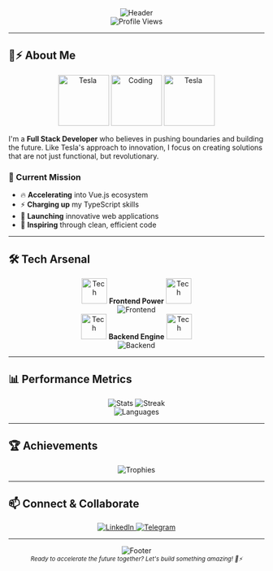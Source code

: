 <div align="center">
  <img src="https://capsule-render.vercel.app/api?type=waving&color=gradient&customColorList=0,2,2,9,9&height=200&section=header&text=Valery%20N&fontSize=60&fontAlignY=35&desc=Full%20Stack%20Developer%20%7C%20Innovation%20Driver%20%7C%20Future%20Builder&descAlignY=55&descAlign=50" alt="Header" />
</div>

<div align="center">
  <img src="https://komarev.com/ghpvc/?username=cstrp&style=flat-square&color=00ff00" alt="Profile Views" />
</div>

---

## 🚗⚡ About Me

<div align="center">
  <img src="https://media.giphy.com/media/3o7btTODQcZhN6eLQs/giphy.gif" width="100" alt="Tesla" />
  <img src="https://media.giphy.com/media/26tn33aiTi1jkl6H6/giphy.gif" width="100" alt="Coding" />
  <img src="https://media.giphy.com/media/3o7btTODQcZhN6eLQs/giphy.gif" width="100" alt="Tesla" />
</div>

I'm a **Full Stack Developer** who believes in pushing boundaries and building the future. Like Tesla's approach to innovation, I focus on creating solutions that are not just functional, but revolutionary.

### 🎯 Current Mission

- 🔥 **Accelerating** into Vue.js ecosystem
- ⚡ **Charging up** my TypeScript skills
- 🚀 **Launching** innovative web applications
- 🌟 **Inspiring** through clean, efficient code

---

## 🛠️ Tech Arsenal

<div align="center">
  <img src="https://media.giphy.com/media/26tn33aiTi1jkl6H6/giphy.gif" width="50" alt="Tech" />
  <strong>Frontend Power</strong>
  <img src="https://media.giphy.com/media/26tn33aiTi1jkl6H6/giphy.gif" width="50" alt="Tech" />
</div>

<div align="center">
  <img src="https://skillicons.dev/icons?i=react,angular,vue,ts,js,html,css,tailwind" alt="Frontend" />
</div>

<div align="center">
  <img src="https://media.giphy.com/media/26tn33aiTi1jkl6H6/giphy.gif" width="50" alt="Tech" />
  <strong>Backend Engine</strong>
  <img src="https://media.giphy.com/media/26tn33aiTi1jkl6H6/giphy.gif" width="50" alt="Tech" />
</div>

<div align="center">
  <img src="https://skillicons.dev/icons?i=nodejs,express,nestjs,postgresql,mongodb,docker" alt="Backend" />
</div>

---

## 📊 Performance Metrics

<div align="center">
  <img src="https://github-readme-stats.vercel.app/api?username=cstrp&show_icons=true&theme=radical&hide_border=true&bg_color=0D1117&title_color=00ff00&text_color=ffffff&icon_color=00ff00" alt="Stats" />
  <img src="https://github-readme-streak-stats.herokuapp.com/?user=cstrp&theme=radical&hide_border=true&background=0D1117&stroke=00ff00" alt="Streak" />
</div>

<div align="center">
  <img src="https://github-readme-stats.vercel.app/api/top-langs/?username=cstrp&layout=compact&theme=radical&hide_border=true&bg_color=0D1117&title_color=00ff00&text_color=ffffff" alt="Languages" />
</div>

---

## 🏆 Achievements

<div align="center">
  <img src="https://github-profile-trophy.vercel.app/?username=cstrp&theme=radical&no-frame=true&no-bg=false&margin-w=4" alt="Trophies" />
</div>

---

## 📫 Connect & Collaborate

<div align="center">
  <a href="https://www.linkedin.com/in/valery-n-245876235/" target="_blank">
    <img src="https://img.shields.io/badge/LinkedIn-0077B5?style=for-the-badge&logo=linkedin&logoColor=white" alt="LinkedIn" />
  </a>
  <a href="https://t.me/Cstrp" target="_blank">
    <img src="https://img.shields.io/badge/Telegram-2CA5E0?style=for-the-badge&logo=telegram&logoColor=white" alt="Telegram" />
  </a>
</div>

---

<div align="center">
  <img src="https://capsule-render.vercel.app/api?type=waving&color=gradient&customColorList=0,2,2,9,9&height=100&section=footer" alt="Footer" />
</div>

<div align="center">
  <sub><em>Ready to accelerate the future together? Let's build something amazing! 🚗⚡</em></sub>
</div>
